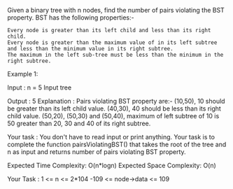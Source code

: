 Given a binary tree with n nodes, find the number of pairs violating the BST property.
BST has the following properties:-

    Every node is greater than its left child and less than its right child.
    Every node is greater than the maximum value of in its left subtree and less than the minimum value in its right subtree.
    The maximum in the left sub-tree must be less than the minimum in the right subtree.

Example 1:

Input :
n = 5
Input tree

Output :
5
Explanation :
Pairs violating BST property are:-
(10,50), 10 should be greater than its left child value.
(40,30), 40 should be less than its right child value.
(50,20), (50,30) and (50,40), maximum of left subtree of 10 is 50 greater than 20, 30 and 40 of its right subtree.

Your task :
You don't have to read input or print anything. Your task is to complete the function pairsViolatingBST() that takes the root of the tree and n as input and returns number of pairs violating BST property.

Expected Time Complexity: O(n\*logn)
Expected Space Complexity: O(n)

Your Task :
1 <= n <= 2\*104
-109 <= node->data <= 109
